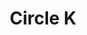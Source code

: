 ---
title: "Circle K"
url: /apache-junction/circle-k-west-superstition-boulevard/
shop: convenience
---